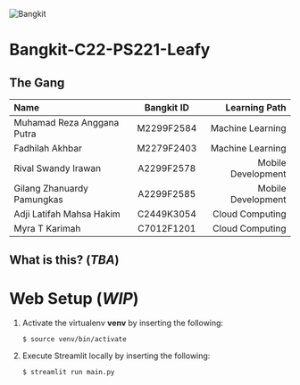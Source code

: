 ![Bangkit](https://lh3.googleusercontent.com/J2QI0L3vJwv63Sm3isI90ctxuxznz67dAtJQN2vu7wnUuwt9Wc-WI7VuIhwvr0yVrDPfc7kBN5usZz75nDW_k96pCfcZBxnfNzvVS0g=w600)
 
# Bangkit-C22-PS221-Leafy

## The Gang

Name | Bangkit ID | Learning Path
:---|:---:|---:
Muhamad Reza Anggana Putra | M2299F2584 | Machine Learning
Fadhilah Akhbar| M2279F2403 | Machine Learning
Rival Swandy Irawan | A2299F2578 | Mobile Development
Gilang Zhanuardy Pamungkas |  A2299F2585 | Mobile Development
Adji Latifah Mahsa Hakim | C2449K3054 | Cloud Computing
Myra T Karimah | C7012F1201 | Cloud Computing

## What is this? (*TBA*)

# Web Setup (*WIP*)
1. Activate the virtualenv **venv** by inserting the following:
    ```
    $ source venv/bin/activate
    ```
2. Execute Streamlit locally by inserting the following:
    ```
    $ streamlit run main.py
    ```

